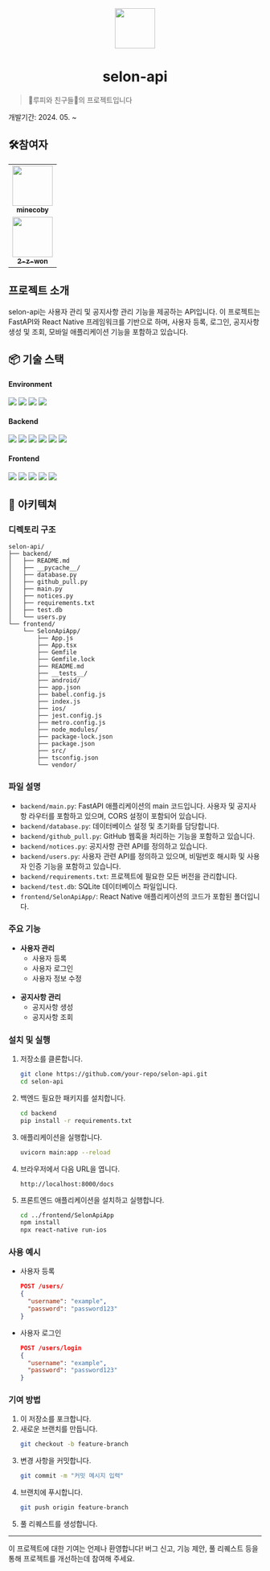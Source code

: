 
<div align="center">
<img src="https://i.ibb.co/ccwB1q7/UNTOC.jpg" width="80" alt=""/>
</div>

# <div align="center">selon-api</div>

> 🐹루피와 친구들🐹의 프로젝트입니다

개발기간: 2024. 05. ~

## 🛠️참여자

<table>  
<td align="center">
<a href="https://github.com/minecoby">
<img src="https://avatars.githubusercontent.com/u/127065808?v=4" width="80" alt=""/>
<br />
<sub><b>minecoby</b></sub>
</a>
<br />
</td>

<tr>
<td align="center">
<a href="https://github.com/2-z-won">
<img src="https://avatars.githubusercontent.com/u/148948672?v=4" width="80" alt=""/>
<br />
<sub><b>2-z-won</b></sub>
</a>
<br />
</td>
</table>

## 프로젝트 소개

selon-api는 사용자 관리 및 공지사항 관리 기능을 제공하는 API입니다. 이 프로젝트는 FastAPI와 React Native 프레임워크를 기반으로 하며, 사용자 등록, 로그인, 공지사항 생성 및 조회, 모바일 애플리케이션 기능을 포함하고 있습니다.

## 📦 기술 스택

#### Environment

<img src="https://img.shields.io/badge/Git-F05032?style=for-the-badge&logo=git&logoColor=white"> 
<img src="https://img.shields.io/badge/GitHub-181717?style=for-the-badge&logo=github&logoColor=white">
<img src="https://img.shields.io/badge/Google%20Cloud%20Platform-4285F4?style=for-the-badge&logo=google-cloud&logoColor=white">
<img src="https://img.shields.io/badge/VSCode-0078d7?style=for-the-badge&logo=visual-studio-code&logoColor=white">

#### Backend
<img src="https://img.shields.io/badge/python-3776AB?style=for-the-badge&logo=python&logoColor=white"/> 
<img src="https://img.shields.io/badge/fastapi-009688?style=for-the-badge&logo=fastapi&logoColor=white"/>
<img src="https://img.shields.io/badge/uvicorn-2C3E50?style=for-the-badge&logo=uvicorn&logoColor=white"/>
<img src="https://img.shields.io/badge/sqlalchemy-CA4245?style=for-the-badge&logo=sqlalchemy&logoColor=white"/>
<img src="https://img.shields.io/badge/MySQL-4479A1?style=for-the-badge&logo=MySQL&logoColor=white"/>
<img src="https://img.shields.io/badge/passlib-009688?style=for-the-badge&logo=passlib&logoColor=white"/>

#### Frontend
<img src="https://img.shields.io/badge/react_native-20232A?style=for-the-badge&logo=react&logoColor=61DAFB"/>
<img src="https://img.shields.io/badge/React-20232A?style=for-the-badge&logo=react&logoColor=61DAFB"/>
<img src="https://img.shields.io/badge/TypeScript-3178C6?style=for-the-badge&logo=typescript&logoColor=white"/>
<img src="https://img.shields.io/badge/Styled_Components-DB7093?style=for-the-badge&logo=styled-components&logoColor=white"/>
<img src="https://img.shields.io/badge/React_Navigation-20232A?style=for-the-badge&logo=react&logoColor=61DAFB"/>

## 📂 아키텍쳐

### 디렉토리 구조

```plaintext
selon-api/
├── backend/
│   ├── README.md
│   ├── __pycache__/
│   ├── database.py
│   ├── github_pull.py
│   ├── main.py
│   ├── notices.py
│   ├── requirements.txt
│   ├── test.db
│   └── users.py
└── frontend/
    └── SelonApiApp/
        ├── App.js
        ├── App.tsx
        ├── Gemfile
        ├── Gemfile.lock
        ├── README.md
        ├── __tests__/
        ├── android/
        ├── app.json
        ├── babel.config.js
        ├── index.js
        ├── ios/
        ├── jest.config.js
        ├── metro.config.js
        ├── node_modules/
        ├── package-lock.json
        ├── package.json
        ├── src/
        ├── tsconfig.json
        └── vendor/
```

### 파일 설명

- `backend/main.py`: FastAPI 애플리케이션의 main 코드입니다. 사용자 및 공지사항 라우터를 포함하고 있으며, CORS 설정이 포함되어 있습니다.
- `backend/database.py`: 데이터베이스 설정 및 초기화를 담당합니다.
- `backend/github_pull.py`: GitHub 웹훅을 처리하는 기능을 포함하고 있습니다.
- `backend/notices.py`: 공지사항 관련 API를 정의하고 있습니다.
- `backend/users.py`: 사용자 관련 API를 정의하고 있으며, 비밀번호 해시화 및 사용자 인증 기능을 포함하고 있습니다.
- `backend/requirements.txt`: 프로젝트에 필요한 모든 버전을 관리합니다.
- `backend/test.db`: SQLite 데이터베이스 파일입니다.
- `frontend/SelonApiApp/`: React Native 애플리케이션의 코드가 포함된 폴더입니다.

### 주요 기능

- **사용자 관리**
  - 사용자 등록
  - 사용자 로그인
  - 사용자 정보 수정
<br></br>
- **공지사항 관리**
  - 공지사항 생성
  - 공지사항 조회

### 설치 및 실행

1. 저장소를 클론합니다.
   ```bash
   git clone https://github.com/your-repo/selon-api.git
   cd selon-api
   ```

2. 백엔드 필요한 패키지를 설치합니다.
   ```bash
   cd backend
   pip install -r requirements.txt
   ```

3. 애플리케이션을 실행합니다.
   ```bash
   uvicorn main:app --reload
   ```

4. 브라우저에서 다음 URL을 엽니다.
   ```plaintext
   http://localhost:8000/docs
   ```

5. 프론트엔드 애플리케이션을 설치하고 실행합니다.
   ```bash
   cd ../frontend/SelonApiApp
   npm install
   npx react-native run-ios
   ```

### 사용 예시

- 사용자 등록
  ```json
  POST /users/
  {
    "username": "example",
    "password": "password123"
  }
  ```

- 사용자 로그인
  ```json
  POST /users/login
  {
    "username": "example",
    "password": "password123"
  }
  ```

### 기여 방법

1. 이 저장소를 포크합니다.
2. 새로운 브랜치를 만듭니다.
   ```bash
   git checkout -b feature-branch
   ```
3. 변경 사항을 커밋합니다.
   ```bash
   git commit -m "커밋 메시지 입력"
   ```
4. 브랜치에 푸시합니다.
   ```bash
   git push origin feature-branch
   ```
5. 풀 리퀘스트를 생성합니다.

---

이 프로젝트에 대한 기여는 언제나 환영합니다! 버그 신고, 기능 제안, 풀 리퀘스트 등을 통해 프로젝트를 개선하는데 참여해 주세요.
